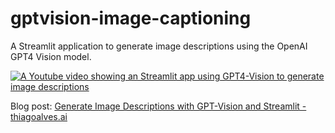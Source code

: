 # gptvision-image-captioning
A Streamlit application to generate image descriptions using the OpenAI GPT4 Vision model.

[![A Youtube video showing an Streamlit app using GPT4-Vision to generate image descriptions](https://img.youtube.com/vi/GiuNeC-flts/0.jpg)](https://thiagoalves.ai/generate-image-descriptions-with-gptvision-streamlit/)

Blog post: [Generate Image Descriptions with GPT-Vision and Streamlit - thiagoalves.ai](https://thiagoalves.ai/generate-image-descriptions-with-gptvision-streamlit/)